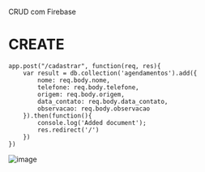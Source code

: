 CRUD com Firebase

# CREATE
```JS
app.post("/cadastrar", function(req, res){
    var result = db.collection('agendamentos').add({
        nome: req.body.nome,
        telefone: req.body.telefone,
        origem: req.body.origem,
        data_contato: req.body.data_contato,
        observacao: req.body.observacao
    }).then(function(){
        console.log('Added document');
        res.redirect('/')
    })
})
```
![image](https://github.com/JoaoEnrique/projetoweb-node-firebase/assets/87030375/c7e369ac-5b2d-41e5-b0d0-6bd7376cec38)
